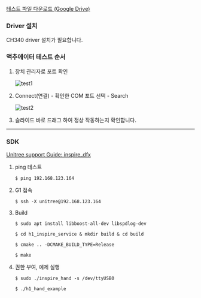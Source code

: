 [테스트 파일 다운로드 (Google Drive)](https://drive.google.com/file/d/1DCww-yTeqH_6wH6683cyOx1FuQ6L3poW/view?usp=drive_link)

### Driver 설치
CH340 driver 설치가 필요합니다.

### 액추에이터 테스트 순서
1. 장치 관리자로 포트 확인
    
    ![test1](/YMO-support/images/inspire/inspire_test1.png)

2. Connect(연결) - 확인한 COM 포트 선택 - Search

    ![test2](/YMO-support/images/inspire/inspire_test2.png)

3. 슬라이드 바로 드래그 하여 정상 작동하는지 확인합니다.

---

### SDK
[Unitree support Guide: inspire_dfx](https://support.unitree.com/home/en/G1_developer/inspire_dfx_dexterous_hand)  

1. ping 테스트  
    ```
    $ ping 192.168.123.164  
    ```
2. G1 접속  
    ```
    $ ssh -X unitree@192.168.123.164
    ```
3. Build  
    ```
    $ sudo apt install libboost-all-dev libspdlog-dev
    ```  
    ```
    $ cd h1_inspire_service & mkdir build & cd build
    ```  
    ```
    $ cmake .. -DCMAKE_BUILD_TYPE=Release
    ```  
    ```
    $ make
    ```
4. 권한 부여, 예제 실행  
    ``` 
    $ sudo ./inspire_hand -s /dev/ttyUSB0
    ```  
    ```
    $ ./h1_hand_example
    ```